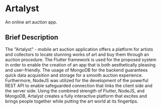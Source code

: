 # Artalyst
An online art auction app.

## Brief Description
The "Artalyst" - mobile art auction application offers a platform for artists and collectors to locate stunning works of art and buy them through an auction procedure. The Flutter framework is used for the proposed system in order to enable the creation of an app that is both aesthetically pleasing and user-friendly. The usage of MongoDB for the backend guarantees quick data acquisition and storage for a smooth auction experience. Furthermore, NodeJS was utilized for the development of the powerful REST API to enable safeguarded connection that links the client side and the server side. Using the combined strength of Flutter, NodeJS, and MongoDB, Artalyst creates a fully interactive platform that excites and brings people together while putting the art world at its fingertips.
